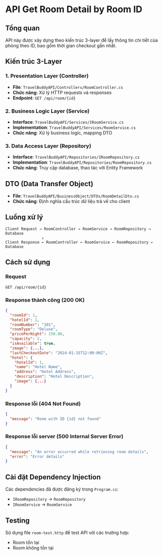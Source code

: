# API Get Room Detail by Room ID

## Tổng quan
API này được xây dựng theo kiến trúc 3-layer để lấy thông tin chi tiết của phòng theo ID, bao gồm thời gian checkout gần nhất.

## Kiến trúc 3-Layer

### 1. Presentation Layer (Controller)
- **File**: `TravelBuddyAPI/Controllers/RoomController.cs`
- **Chức năng**: Xử lý HTTP requests và responses
- **Endpoint**: `GET /api/room/{id}`

### 2. Business Logic Layer (Service)
- **Interface**: `TravelBuddyAPI/Services/IRoomService.cs`
- **Implementation**: `TravelBuddyAPI/Services/RoomService.cs`
- **Chức năng**: Xử lý business logic, mapping DTO

### 3. Data Access Layer (Repository)
- **Interface**: `TravelBuddyAPI/Repositories/IRoomRepository.cs`
- **Implementation**: `TravelBuddyAPI/Repositories/RoomRepository.cs`
- **Chức năng**: Truy cập database, thao tác với Entity Framework

## DTO (Data Transfer Object)
- **File**: `TravelBuddyAPI/BusinessObject/DTOs/RoomDetailDto.cs`
- **Chức năng**: Định nghĩa cấu trúc dữ liệu trả về cho client

## Luồng xử lý

```
Client Request → RoomController → RoomService → RoomRepository → Database
                ↓
Client Response ← RoomController ← RoomService ← RoomRepository ← Database
```

## Cách sử dụng

### Request
```
GET /api/room/{id}
```

### Response thành công (200 OK)
```json
{
  "roomId": 1,
  "hotelId": 1,
  "roomNumber": "101",
  "roomType": "Deluxe",
  "pricePerNight": 150.00,
  "capacity": 2,
  "isAvailable": true,
  "image": {...},
  "lastCheckoutDate": "2024-01-15T12:00:00Z",
  "hotel": {
    "hotelId": 1,
    "name": "Hotel Name",
    "address": "Hotel Address",
    "description": "Hotel Description",
    "image": {...}
  }
}
```

### Response lỗi (404 Not Found)
```json
{
  "message": "Room with ID {id} not found"
}
```

### Response lỗi server (500 Internal Server Error)
```json
{
  "message": "An error occurred while retrieving room details",
  "error": "Error details"
}
```

## Cài đặt Dependency Injection
Các dependencies đã được đăng ký trong `Program.cs`:
- `IRoomRepository` → `RoomRepository`
- `IRoomService` → `RoomService`

## Testing
Sử dụng file `room-test.http` để test API với các trường hợp:
- Room tồn tại
- Room không tồn tại
